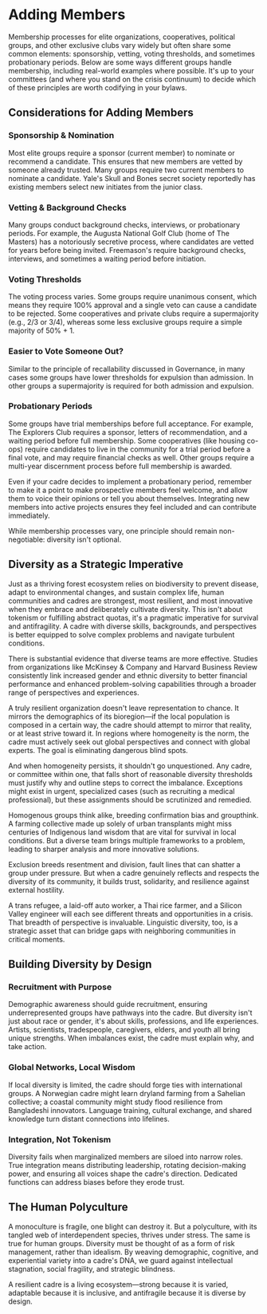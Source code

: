 # Adding Members

Membership processes for elite organizations, cooperatives, political groups, and other exclusive clubs vary widely but often share some common elements: sponsorship, vetting, voting thresholds, and sometimes probationary periods. Below are some ways different groups handle membership, including real-world examples where possible. It's up to your committees (and where you stand on the crisis continuum) to decide which of these principles are worth codifying in your bylaws.

## Considerations for Adding Members

### Sponsorship & Nomination

Most elite groups require a sponsor (current member) to nominate or recommend a candidate. This ensures that new members are vetted by someone already trusted. Many groups require two current members to nominate a candidate. Yale's Skull and Bones secret society reportedly has existing members select new initiates from the junior class.

### Vetting & Background Checks

Many groups conduct background checks, interviews, or probationary periods. For example, the Augusta National Golf Club (home of The Masters) has a notoriously secretive process, where candidates are vetted for years before being invited. Freemason's require background checks, interviews, and sometimes a waiting period before initiation.

### Voting Thresholds

The voting process varies. Some groups require unanimous consent, which means they require 100% approval and a single veto can cause a candidate to be rejected. Some cooperatives and private clubs require a supermajority (e.g., 2/3 or 3/4), whereas some less exclusive groups require a simple majority of 50% + 1.

### Easier to Vote Someone Out?

Similar to the principle of recallability discussed in Governance, in many cases some groups have lower thresholds for expulsion than admission. In other groups a supermajority is required for both admission and expulsion.

### Probationary Periods

Some groups have trial memberships before full acceptance. For example, The Explorers Club requires a sponsor, letters of recommendation, and a waiting period before full membership. Some cooperatives (like housing co-ops) require candidates to live in the community for a trial period before a final vote, and may require financial checks as well. Other groups require a multi-year discernment process before full membership is awarded.

Even if your cadre decides to implement a probationary period, remember to make it a point to make prospective members feel welcome, and allow them to voice their opinions or tell you about themselves. Integrating new members into active projects ensures they feel included and can contribute immediately.

While membership processes vary, one principle should remain non-negotiable: diversity isn't optional.

## Diversity as a Strategic Imperative

Just as a thriving forest ecosystem relies on biodiversity to prevent disease, adapt to environmental changes, and sustain complex life, human communities and cadres are strongest, most resilient, and most innovative when they embrace and deliberately cultivate diversity. This isn't about tokenism or fulfilling abstract quotas, it's a pragmatic imperative for survival and antifragility. A cadre with diverse skills, backgrounds, and perspectives is better equipped to solve complex problems and navigate turbulent conditions.

There is substantial evidence that diverse teams are more effective. Studies from organizations like McKinsey & Company and Harvard Business Review consistently link increased gender and ethnic diversity to better financial performance and enhanced problem-solving capabilities through a broader range of perspectives and experiences.

A truly resilient organization doesn't leave representation to chance. It mirrors the demographics of its bioregion—if the local population is composed in a certain way, the cadre should attempt to mirror that reality, or at least strive toward it. In regions where homogeneity is the norm, the cadre must actively seek out global perspectives and connect with global experts. The goal is eliminating dangerous blind spots.

And when homogeneity persists, it shouldn't go unquestioned. Any cadre, or committee within one, that falls short of reasonable diversity thresholds must justify why and outline steps to correct the imbalance. Exceptions might exist in urgent, specialized cases (such as recruiting a medical professional), but these assignments should be scrutinized and remedied.

Homogenous groups think alike, breeding confirmation bias and groupthink. A farming collective made up solely of urban transplants might miss centuries of Indigenous land wisdom that are vital for survival in local conditions. But a diverse team brings multiple frameworks to a problem, leading to sharper analysis and more innovative solutions.

Exclusion breeds resentment and division, fault lines that can shatter a group under pressure. But when a cadre genuinely reflects and respects the diversity of its community, it builds trust, solidarity, and resilience against external hostility.

A trans refugee, a laid-off auto worker, a Thai rice farmer, and a Silicon Valley engineer will each see different threats and opportunities in a crisis. That breadth of perspective is invaluable. Linguistic diversity, too, is a strategic asset that can bridge gaps with neighboring communities in critical moments.

## Building Diversity by Design

### Recruitment with Purpose

Demographic awareness should guide recruitment, ensuring underrepresented groups have pathways into the cadre. But diversity isn't just about race or gender, it's about skills, professions, and life experiences. Artists, scientists, tradespeople, caregivers, elders, and youth all bring unique strengths. When imbalances exist, the cadre must explain why, and take action.

### Global Networks, Local Wisdom

If local diversity is limited, the cadre should forge ties with international groups. A Norwegian cadre might learn dryland farming from a Sahelian collective; a coastal community might study flood resilience from Bangladeshi innovators. Language training, cultural exchange, and shared knowledge turn distant connections into lifelines.

### Integration, Not Tokenism

Diversity fails when marginalized members are siloed into narrow roles. True integration means distributing leadership, rotating decision-making power, and ensuring all voices shape the cadre's direction. Dedicated functions can address biases before they erode trust.

## The Human Polyculture

A monoculture is fragile, one blight can destroy it. But a polyculture, with its tangled web of interdependent species, thrives under stress. The same is true for human groups. Diversity must be thought of as a form of risk management, rather than idealism. By weaving demographic, cognitive, and experiential variety into a cadre's DNA, we guard against intellectual stagnation, social fragility, and strategic blindness.

A resilient cadre is a living ecosystem—strong because it is varied, adaptable because it is inclusive, and antifragile because it is diverse by design.
